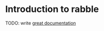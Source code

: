 # Introduction to rabble

TODO: write [great documentation](http://jacobian.org/writing/great-documentation/what-to-write/)
